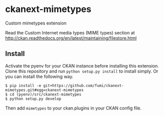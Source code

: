ckanext-mimetypes
=================

Custom mimetypes extension

Read the Custom Internet media types (MIME types) section 
at http://ckan.readthedocs.org/en/latest/maintaining/filestore.html

Install
-------
Activate the pyenv for your CKAN instance before installing this extension.
Clone this repository and run ```python setup.py install``` to install simply. 
Or you can install the following way.

```
$ pip install -e git+https://github.com/fumi/ckanext-mimetypes.git#egg=ckanext-mimetypes
$ cd (pyenv)/src/ckanext-mimetypes
$ python setup.py develop
```
    
Then add ```mimetypes``` to your ckan.plugins in your CKAN config file.
